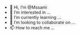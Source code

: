 - 👋 Hi, I’m @Mssami
- 👀 I’m interested in ...
- 🌱 I’m currently learning ...
- 💞️ I’m looking to collaborate on ...
- 📫 How to reach me ...

<!---
Mssami/Mssami is a ✨ special ✨ repository because its `README.md` (this file) appears on your GitHub profile.
You can click the Preview link to take a look at your changes.
--->
